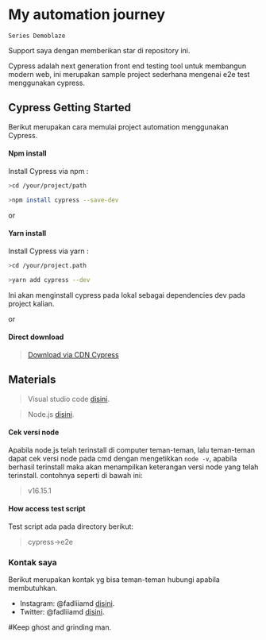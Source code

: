 # My automation journey
`Series Demoblaze`

Support saya dengan memberikan star di repository ini.

Cypress adalah next generation front end testing tool untuk membangun modern web, ini merupakan sample project sederhana mengenai e2e test menggunakan cypress.


## Cypress Getting Started
Berikut merupakan cara memulai project automation menggunakan Cypress.
#### Npm install
Install Cypress via npm :
```bash
>cd /your/project/path
```

```bash
>npm install cypress --save-dev
``` 
or
 
#### Yarn install
Install Cypress via yarn :
```bash
>cd /your/project.path
```
```bash
>yarn add cypress --dev
```
Ini akan menginstall cypress pada lokal sebagai dependencies dev pada project kalian.
 
or
 
#### Direct download
>[Download via CDN Cypress](https://download.cypress.io/desktop)


## Materials 
 >Visual studio code [disini](https://visualstudio.microsoft.com/downloads/).

 >Node.js [disini](https://nodejs.org/en/download/).

#### Cek versi node
Apabila node.js telah terinstall di computer teman-teman, lalu teman-teman dapat cek versi node pada cmd dengan mengetikkan `node -v`, apabila berhasil terinstall maka akan menampilkan keterangan versi node yang telah terinstall. contohnya seperti di bawah ini:
>v16.15.1

#### How access test script
Test script ada pada directory berikut:
>cypress->e2e

### Kontak saya 
  Berikut merupakan kontak yg bisa teman-teman hubungi apabila membutuhkan.
  - Instagram: @fadliiamd [disini](https://www.instagram.com/fadliiamd_/).
  - Twitter: @fadliiamd [disini](https://twitter.com/fadliiamd_/).

#Keep ghost and grinding man.
